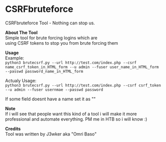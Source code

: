 # CSRFbruteforce
CSRFbruteforce Tool - Nothing can stop us.

**About The Tool**  
Simple tool for brute forcing logins which are   
using CSRF tokens to stop you from brute forcing them

**Usage**  
Example:  
` python3 brutecsrf.py --url http://test.com/index.php --csrf name_csrf_token_in_HTML_form --u admin --fuser user_name_in_HTML_form --passwd password_name_in_HTML_form `

Actualy Usage:  
` python3 brutecsrf.py --url http://test.com/index.php --csrf csrf_token --u admin --fuser usernmae --passwd password `

If some field doesnt have a name set it as ""

**Note**  
If i will see that people want this kind of a tool
i will make it more professional and automate everything.
PM me in HTB so i will know :) 

**Credits**  
Tool was written by J3wker aka "Omri Baso"

